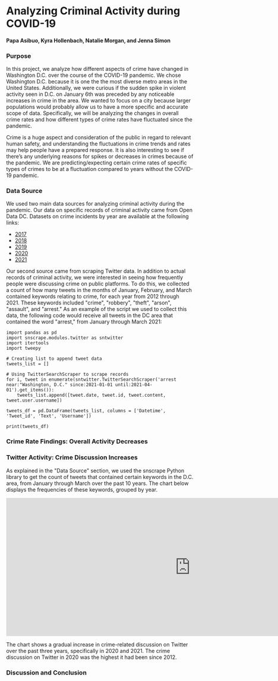 # <b>Analyzing Criminal Activity during COVID-19</b>
#### Papa Asibuo, Kyra Hollenbach, Natalie Morgan, and Jenna Simon

### <b>Purpose</b>

In this project, we analyze how different aspects of crime have changed in Washington D.C. over the course of the COVID-19 pandemic. We chose Washington D.C. because it is one the the most diverse metro areas in the United States. Additionally, we were curious if the sudden spike in violent activity seen in D.C. on January 6th was preceded by any noticeable increases in crime in the area. We wanted to focus on a city because larger populations would probably allow us to have a more specific and accurate scope of data. Specifically, we will be analyzing the changes in overall crime rates and how different types of crime rates have fluctuated since the pandemic.

Crime is a huge aspect and consideration of the public in regard to relevant human safety, and understanding the fluctuations in crime trends and rates may help people have a prepared response. It is also interesting to see if there’s any underlying reasons for spikes or decreases in crimes because of the pandemic. We are predicting/expecting certain crime rates of specific types of crimes to be at a fluctuation compared to years without the COVID-19 pandemic.

### <b>Data Source</b>

We used two main data sources for analyzing criminal activity during the pandemic. Our data on specific records of criminal activity came from Open Data DC. Datasets on crime incidents by year are available at the following links:

* [2017](https://opendata.dc.gov/datasets/crime-incidents-in-2017/data?geometry=-77.369%2C38.806%2C-76.660%2C38.993)
* [2018](https://opendata.dc.gov/datasets/crime-incidents-in-2018/data?geometry=-77.369%2C38.806%2C-76.660%2C38.993)
* [2019](https://opendata.dc.gov/datasets/crime-incidents-in-2019/data?geometry=-77.358%2C38.806%2C-76.671%2C38.993&orderBy=REPORT_DAT)
* [2020](https://opendata.dc.gov/datasets/crime-incidents-in-2020/data?geometry=-77.358%2C38.806%2C-76.671%2C38.993&orderBy=REPORT_DAT)
* [2021](https://opendata.dc.gov/datasets/crime-incidents-in-2021/data?geometry=-77.358%2C38.806%2C-76.671%2C38.993&orderBy=REPORT_DAT)

Our second source came from scraping Twitter data. In addition to actual records of criminal activity, we were interested in seeing how frequently people were discussing crime on public platforms. To do this, we collected a count of how many tweets in the months of January, February, and March contained keywords relating to crime, for each year from 2012 through 2021. These keywords included "crime", "robbery", "theft", "arson", "assault", and "arrest." As an example of the script we used to collect this data, the following code would receive all tweets in the DC area that contained the word "arrest," from January through March 2021:

```
import pandas as pd
import snscrape.modules.twitter as sntwitter
import itertools
import tweepy

# Creating list to append tweet data
tweets_list = []

# Using TwitterSearchScraper to scrape records
for i, tweet in enumerate(sntwitter.TwitterSearchScraper('arrest near:"Washington, D.C." since:2021-01-01 until:2021-04-01').get_items()):
    tweets_list.append([tweet.date, tweet.id, tweet.content, tweet.user.username])
    
tweets_df = pd.DataFrame(tweets_list, columns = ['Datetime', 'Tweet_id', 'Text', 'Username'])

print(tweets_df)
```

### <b>Crime Rate Findings: Overall Activity Decreases</b>

### <b>Twitter Activity: Crime Discussion Increases</b>

As explained in the "Data Source" section, we used the snscrape Python library to get the count of tweets that contained certain keywords in the D.C. area, from January through March over the past 10 years. The chart below displays the frequencies of these keywords, grouped by year.

<iframe width="990" height="371" seamless frameborder="0" scrolling="no" src="https://docs.google.com/spreadsheets/d/e/2PACX-1vSyletTaL0iV8-2wBCnyWCRGsxeugc9QTDFRjrPpf-iKwYh4zcXPcU7hmeoxnUoZLd3H5qEmLiV3Wnh/pubchart?oid=1939436595&amp;format=interactive"></iframe>

The chart shows a gradual increase in crime-related discussion on Twitter over the past three years, specifically in 2020 and 2021. The crime discussion on Twitter in 2020 was the highest it had been since 2012. 

### <b>Discussion and Conclusion</b>
